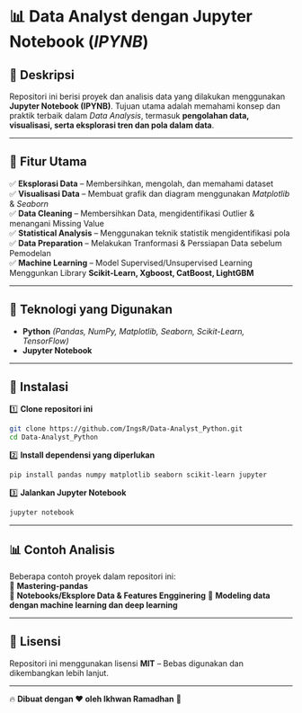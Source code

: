 # 📊 Data Analyst dengan Jupyter Notebook (*IPYNB*)

## 📌 Deskripsi

Repositori ini berisi proyek dan analisis data yang dilakukan menggunakan **Jupyter Notebook (IPYNB)**. Tujuan utama adalah memahami konsep dan praktik terbaik dalam *Data Analysis*, termasuk **pengolahan data, visualisasi, serta eksplorasi tren dan pola dalam data**.

---

## 🎯 Fitur Utama

✅ **Eksplorasi Data** – Membersihkan, mengolah, dan memahami dataset  
✅ **Visualisasi Data** – Membuat grafik dan diagram menggunakan *Matplotlib* & *Seaborn*  
✅ **Data Cleaning** –  Membersihkan Data, mengidentifikasi Outlier & menangani Missing Value    
✅ **Statistical Analysis** – Menggunakan teknik statistik mengidentifikasi pola      
✅ **Data Preparation** – Melakukan Tranformasi & Perssiapan Data sebelum Pemodelan    
✅ **Machine Learning** – Model Supervised/Unsupervised Learning Menggunkan Library **Scikit-Learn, Xgboost, CatBoost, LightGBM**


---

## 🔧 Teknologi yang Digunakan

- **Python** *(Pandas, NumPy, Matplotlib, Seaborn, Scikit-Learn, TensorFlow)*  
- **Jupyter Notebook**  

---

## 📌 Instalasi

1️⃣ **Clone repositori ini**  
```bash
git clone https://github.com/IngsR/Data-Analyst_Python.git
cd Data-Analyst_Python
```

2️⃣ **Install dependensi yang diperlukan**  
```bash
pip install pandas numpy matplotlib seaborn scikit-learn jupyter
```

3️⃣ **Jalankan Jupyter Notebook**  
```bash
jupyter notebook
```

---

## 📊 Contoh Analisis

Beberapa contoh proyek dalam repositori ini:  
🔹 **Mastering-pandas**       
🔹 **Notebooks/Eksplore Data & Features Engginering**
🔹 **Modeling data dengan machine learning dan deep learning**


---

## 📜 Lisensi
Repositori ini menggunakan lisensi **MIT** – Bebas digunakan dan dikembangkan lebih lanjut.

---

🔥 **Dibuat dengan ❤️ oleh Ikhwan Ramadhan** 🚀

